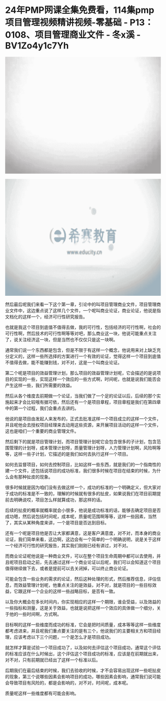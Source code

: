 # 24年PMP网课全集免费看，114集pmp项目管理视频精讲视频-零基础 - P13：0108、项目管理商业文件 - 冬x溪 - BV1Zo4y1c7Yh

![](img/4412636e61b959a3917b3c558ac75be6_0.png)

![](img/4412636e61b959a3917b3c558ac75be6_1.png)

然后最后呢我们来看一下这个第一章，引论中的叫项目管理商业文件，项目管理商业文件中，这边重点说了这样几个文件，一个呢叫商业论证，商业论证，他说是指文档化的这样一个，经济可行性研究报告。

也就是我这个项目到底值不值得去做，我的可行性，包括经济的可行性啊，社会的可行性啊，然后技术的可行性啊等等对吧，那么商业这一块，他说可能重点关注了，说关注经济这一块，但是当然也不仅仅只是这一块啊。

通常我们说一个东西都是包含，但是不限于有这样一个概念，他说用来对上缺乏充分定义的，这样一些所选择的方案进行一个有效的论证，觉得这样一个项目到底值不值得去做，能不能赚到钱，对不对，这是一个叫商业论证。

第二个呢是项目的效益管理计划，那么项目的效益管理计划呢，它会描述的是说项目的实现的一些，实现这样一个效应的一些方式啊，时间呢，也就是说我们能否会产生这样一些，我们所需要的效益。

然后从各个维度去前期做一个论证，当我们做了一个足的论证以后，后续的那个实施起来才会比较哦有据可依，然后还有一个是项目章程，项目章程是我们在第四章中的第一个过程，我们会重点去讲的。

他说的是项目由发起人来发布的，正式去批准这样一个项目成立的这样一个文件，并且呢他会去授权项目经理来去动用这些资源，来开展项目活动的这样一个文件，这也是咱们一个重要的商业管理文件。

然后剩下的就是项目管理计划，而项目管理计划呢它会包含很多的子计划，包含范围管理的计划呀，成本管理计划呀，质量管理计划呀，人力管理计划啊，风险啊等等，这样一些子计划，它描述的是我们如何去执行这样一个项目。

如何去监督项目，如何去控制项目，比如这样一些东西，就是我们的一个指南性的建一个文件，还包括说项目的成功标准，我们很多时候在项目在结束的时候，为什么会有那种扯皮的现象。

很多时候就是因为咱们没有去做这样一个，成功的标准的一个明确定义，但大家对于成功的标准是不一致的，理解的时候就有很多的扯皮，如果说我们在项目前期提前去明确说哎，项目怎么样就算成功，那这样的话。

后续的扯皮的概率就概率就会小很多，他说是成功标准的话，能够去确定项目是否成功嗯，然后说包括时间呢，成本呢，质量呢范围啊等等，这样一些因素，当然了，其实从某种角度来讲，一个是项目是否达到目标。

还有一个呢是项目他是否让大家都满意，这是客户满意度，对不对，而本身的商业论证，我们简单来看，这边啊，这边会有一个简单的一个明确说明，说是关于这样一个经济可行性的研究报告，其实我们刚刚已经有讲过，对不对。

而商业论证呢他说是一种商业文件，可以在整个项目生命周期中都可以去使用，并且呢项目启动之前，先去通过这样一个商业论证以后呢，我们可以会知道这个项目值得继续做下去，或者是提前可以去关闭掉，可以终止商业论证。

可能会包含一些业务的需求的论证，然后这种处理的形式，然后推荐信息，评估信息，而效益管理计划呢，他重点关注的是效益，对不对，就是项目的一些目标效益，它跟这样一个企业的这样一些战略目标，是否有一致。

以及你大概会在多长时间内，你实现相应的这样一个期限，谁会受益，以及效益的一些指标和测量，这是关于效益，也就是说把这样一个效应的具体做一个细分，关于他的一些时间啊，方式啊。

目标啊的这样一些维度而成功的标准，它会是把时间质量，成本等等这样一些维度都考虑进来，并且呢我们重点要关注的是有三个，他说我们的主要相关方和项目经理，应该考虑以下三个问题，一个是怎么才是项目成功。

就怎样才算是试验一个项目成功了，以及如何去评估这个项目成功，通常这个评估的标准应该在什么时候出，这个评估这个项目成功的标准，应该是在前期就出来，对不对，只有前期就已经出了这样一个标准以后。

后期我们在最后结束的时候，我们去验收的时候，才不会容易出现这样一些呃扯皮的现象，第三个说哪些因素会影响项目的成功，哪些因素会影响，通常我们说可能会导致项目有风险的，都是会影响的，对不对，时间呢，成本呢。

质量呢这样一些维度都有可能会影响。